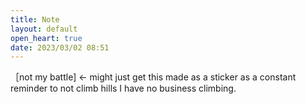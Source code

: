 ```yaml
---
title: Note
layout: default
open_heart: true
date: 2023/03/02 08:51
---
```


［not my battle]	← might just get this made as a sticker as a constant reminder to not climb hills I have no business climbing.
